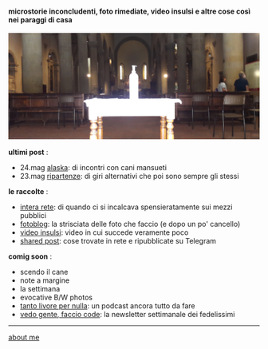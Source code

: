 #### microstorie inconcludenti, foto rimediate, video insulsi e altre cose così nei paraggi di casa  

![](/20wk34main.png "San Sepolcro - amuchinia ")

**ultimi post** :  
- 24.mag [alaska](https://cacioman.github.io/20wk21-ciccio-alaska.html): di incontri con cani mansueti   
- 23.mag [ripartenze](/20wk21-ciccio-ripartenze.md): di giri alternativi che poi sono sempre gli stessi  

**le raccolte** :  
- [intera rete](https://cacioman.github.io/interarete.html): di quando ci si incalcava spensieratamente sui mezzi pubblici  
- [fotoblog](https://www.flickr.com/photos/cacioman): la strisciata delle foto che faccio (e dopo un po' cancello)  
- [video insulsi](https://www.youtube.com/channel/UCDoy-lXaaJVugJ9bLVSXGJw): video in cui succede veramente poco  
- [shared post](https://t.me/cacioshared): cose trovate in rete e ripubblicate su Telegram    

**comig soon** :  
- scendo il cane 
- note a margine  
- la settimana  
- evocative B/W photos 
- [tanto livore per nulla](https://anchor.fm/cacioman63): un podcast ancora tutto da fare  
- [vedo gente, faccio code](https://tinyletter.com/cacioman/archive): la newsletter settimanale dei fedelissimi  

---    
[about me](https://about.me/cacioman)  

<!---  
--->  
